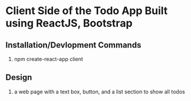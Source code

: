 # Client Side of the Todo App Built using ReactJS, Bootstrap

## Installation/Devlopment Commands

1. npm create-react-app client

## Design

1. a web page with a text box, button, and a list section to show all todos
